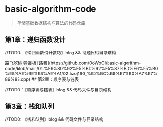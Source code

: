 # basic-algorithm-code
> 存储基础数据结构与算法的代码仓库

## 第1章：递归函数设计

//TODO: 《递归函数设计技巧》blog && 习题代码目录结构

<a href="https://github.com/OoWoOI/basic-algorithm-code/blob/main/01.%E9%80%92%E5%BD%92%E5%87%BD%E6%95%B0%E8%AE%BE%E8%AE%A1/01.hzoj184_%E8%B7%AF%E9%A3%9E%E5%90%83%E6%A1%83.cpp">
路飞吃桃
</a>

<a href="https://github.com/OoWoOI/basic-algorithm-code/blob/main/01.%E9%80%92%E5%BD%92%E5%87%BD%E6%95%B0%E8%AE%BE%E8%AE%A1/02.hzoj186_%E5%BC%B9%E7%B0%A7%E7%89%88.cpp"> 
弹簧板
</a>
[路费](https://github.com/OoWoOI/basic-algorithm-code/blob/main/01.%E9%80%92%E5%BD%92%E5%87%BD%E6%95%B0%E8%AE%BE%E8%AE%A1/02.hzoj186_%E5%BC%B9%E7%B0%A7%E7%89%88.cpp)
## 第2章：顺序表与链表

//TODO：《顺序表与链表》blog && 代码文件与目录结构

## 第3章：栈和队列

//TODO: 《栈和队列》blog && 代码文件与目录结构
